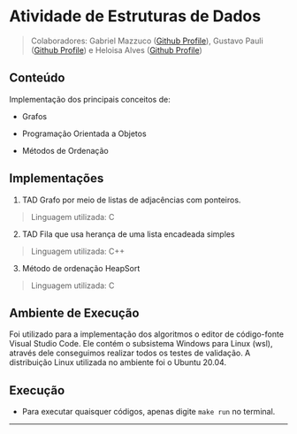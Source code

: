 # Atividade de Estruturas de Dados
>Colaboradores: Gabriel Mazzuco ([Github Profile](https://github.com/gabrielmazz)), Gustavo Pauli ([Github Profile](https://github.com/GusPauli)) e Heloisa Alves ([Github Profile](https://github.com/Helogizzy))

## Conteúdo
Implementação dos principais conceitos de:

* Grafos

* Programação Orientada a Objetos

* Métodos de Ordenação

## Implementações

1. TAD Grafo por meio de listas de adjacências com ponteiros. 
>Linguagem utilizada: C

2. TAD Fila que usa herança de uma lista encadeada simples
>Linguagem utilizada: C++

3. Método de ordenação HeapSort
>Linguagem utilizada: C

## Ambiente de Execução
Foi utilizado para a implementação dos algoritmos o editor de código-fonte Visual Studio Code. Ele contém o subsistema Windows para Linux (wsl), através dele conseguimos realizar todos os testes de validação. A distribuição Linux utilizada no ambiente foi o Ubuntu 20.04. 

## Execução

- Para executar quaisquer códigos, apenas digite `make run` no terminal.
---
